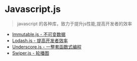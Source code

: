 # Javascript.js

> javascript 的各种库，致力于提升js性能,提高开发者的效率

- [Immutable.js - 不可变数据](Immutable.js/)
- [Lodash.js - 提高开发者效率](Lodash.js/)
- [Underscore.js - 一整套函数式编程](Underscore.js/)
- [Swiper.js - 轮播图](Swiper.js/)